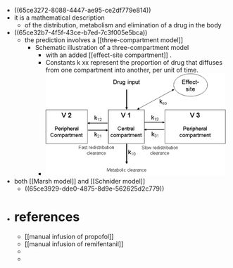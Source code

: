 - ((65ce3272-8088-4447-ae95-ce2df779e814))
- it is a mathematical description
	- of the distribution, metabolism and elimination of a drug in the body
- ((65ce32b7-4f5f-43ce-b7ed-7c3f005e5bca))
	- the prediction involves a [[three-compartment model]]
		- Schematic illustration of a three-compartment model
			- with an added [[effect-site compartment]] .
			- Constants k xx represent the proportion of drug that diffuses from one compartment into another, per unit of time.
			- ![image.png](../assets/image_1708012391538_0.png)
- both [[Marsh model]] and [[Schnider model]]
	- ((65ce3929-dde0-4875-8d9e-562625d2c779))
- # references
	- [[manual infusion of propofol]]
	- [[manual infusion of remifentanil]]
	-
	-